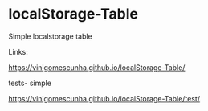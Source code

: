 # localStorage-Table

Simple localstorage table

Links:

https://vinigomescunha.github.io/localStorage-Table/

tests- simple

https://vinigomescunha.github.io/localStorage-Table/test/

